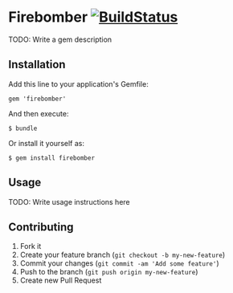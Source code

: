 # Firebomber [![BuildStatus](https://secure.travis-ci.org/kentaro/firebomber.png)](http://travis-ci.org/kentaro/firebomber)

TODO: Write a gem description

## Installation

Add this line to your application's Gemfile:

    gem 'firebomber'

And then execute:

    $ bundle

Or install it yourself as:

    $ gem install firebomber

## Usage

TODO: Write usage instructions here

## Contributing

1. Fork it
2. Create your feature branch (`git checkout -b my-new-feature`)
3. Commit your changes (`git commit -am 'Add some feature'`)
4. Push to the branch (`git push origin my-new-feature`)
5. Create new Pull Request
